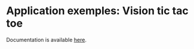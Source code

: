 # Application exemples: Vision tic tac toe

Documentation is available [here](https://www.docs.niryo.com/applications/ned/source/tutorials/setup_ned_matlab_ros_toolbox).
